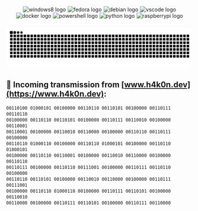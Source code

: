 ###

<div align="center">
  <img src="https://img.shields.io/badge/Windows-0078D6?logo=windows&logoColor=white&style=for-the-badge" height="40" alt="windows8 logo"/><img width="1"/>
  <img src="https://img.shields.io/badge/Fedora-51A2DA?logo=fedora&logoColor=black&style=for-the-badge" height="40" alt="fedora logo"/><img width="1"/>
  <img src="https://img.shields.io/badge/Debian-A81D33?logo=debian&logoColor=white&style=for-the-badge" height="40" alt="debian logo"/><img width="1"/>
  <img src="https://img.shields.io/badge/Visual Studio Code-007ACC?logo=visualstudiocode&logoColor=white&style=for-the-badge" height="40" alt="vscode logo"/><img width="1"/>
  <img src="https://img.shields.io/badge/Docker-2496ED?logo=docker&logoColor=white&style=for-the-badge" height="40" alt="docker logo"/><img width="1"/>
  <img src="https://img.shields.io/badge/PowerShell-5391FE?logo=powershell&logoColor=black&style=for-the-badge" height="40" alt="powershell logo"/><img width="1"/>
  <img src="https://img.shields.io/badge/Python-3776AB?logo=python&logoColor=white&style=for-the-badge" height="40" alt="python logo"/><img width="1"/>
  <img src="https://img.shields.io/badge/Raspberry Pi-A22846?logo=raspberrypi&logoColor=white&style=for-the-badge" height="40" alt="raspberrypi logo"/>
</div>

###

<img src="https://raw.githubusercontent.com/H4K0N42/H4K0N42/output/snake.svg" alt="Snake animation"/>


## 📡 Incoming transmission from [www.h4k0n.dev](https://www.h4k0n.dev):

```
00110100 01000101 00100000 00110110 00110101 00100000 00110111 00110110
00100000 00110110 00110101 00100000 00110111 00110010 00100000 00110001
00110001 00100000 00110010 00110000 00100000 00110110 00110111 00100000
00110110 01000110 00100000 00110110 01000101 00100000 00110110 01000101
00100000 00110110 00110001 00100000 00110010 00110000 00100000 00110110
00110111 00100000 00110110 00111001 00100000 00110111 00110110 00100000
00110110 00110101 00100000 00110010 00110000 00100000 00110111 00111001
00100000 00110110 01000110 00100000 00110111 00110101 00100000 00110010
00110000 00100000 00110111 00110101 00100000 00110111 00110000
```

<!-- # -->
<!-- <div align="center"><h4>Visitor statistics</h4><img src="https://moe-counter.glitch.me/get/@:H4K0N42"/></div> -->

